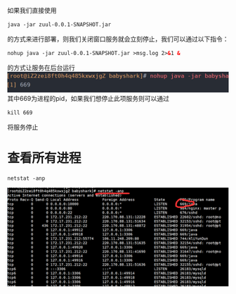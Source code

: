 如果我们直接使用
```xml
java -jar zuul-0.0.1-SNAPSHOT.jar
```
的方式来进行部署，则我们关闭窗口服务就会立刻停止，我们可以通过以下指令：
``` xml
nohup java -jar zuul-0.0.1-SNAPSHOT.jar >msg.log 2>&1 &
```
的方式让服务在后台运行
![](1.png)
其中669为进程的pid，如果我们想停止此项服务则可以通过
``` xml
kill 669
```
将服务停止
# 查看所有进程
```
netstat -anp
```
![](2.png)